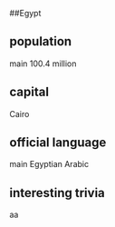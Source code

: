 ##Egypt
## population
main
100.4 million

## capital
Cairo
 
## official language
main
Egyptian Arabic

## interesting trivia
aa


